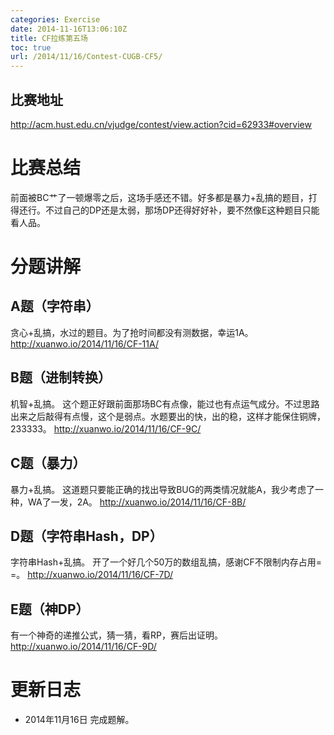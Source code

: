 ```yaml
---
categories: Exercise
date: 2014-11-16T13:06:10Z
title: CF拉练第五场
toc: true
url: /2014/11/16/Contest-CUGB-CF5/
---
```


## 比赛地址
http://acm.hust.edu.cn/vjudge/contest/view.action?cid=62933#overview

# 比赛总结
前面被BC艹了一顿爆零之后，这场手感还不错。好多都是暴力+乱搞的题目，打得还行。不过自己的DP还是太弱，那场DP还得好好补，要不然像E这种题目只能看人品。

# 分题讲解

## A题（字符串）
贪心+乱搞，水过的题目。为了抢时间都没有测数据，幸运1A。
http://xuanwo.io/2014/11/16/CF-11A/

## B题（进制转换）
机智+乱搞。
这个题正好跟前面那场BC有点像，能过也有点运气成分。不过思路出来之后敲得有点慢，这个是弱点。水题要出的快，出的稳，这样才能保住铜牌，233333。
http://xuanwo.io/2014/11/16/CF-9C/

## C题（暴力）
暴力+乱搞。
这道题只要能正确的找出导致BUG的两类情况就能A，我少考虑了一种，WA了一发，2A。
http://xuanwo.io/2014/11/16/CF-8B/

## D题（字符串Hash，DP）
字符串Hash+乱搞。
开了一个好几个50万的数组乱搞，感谢CF不限制内存占用= =。
http://xuanwo.io/2014/11/16/CF-7D/

## E题（神DP）
有一个神奇的递推公式，猜一猜，看RP，赛后出证明。
http://xuanwo.io/2014/11/16/CF-9D/


# 更新日志
- 2014年11月16日 完成题解。
